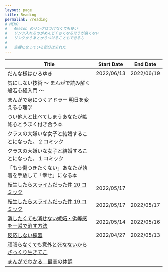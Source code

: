 ```yaml
---
layout: page
title: Reading
permalink: /reading
# MEMO
#   Amazon のリンクはつけなくても良い
#   リンク入れるのがめんどくさくなるほうが良くない
#   リンクからあとからつけることもできるし
#
#   空欄になっている部分は忘れた
---
```


| Title | Start Date | End Date |
| --- | :---: | :---: |
| だんな様はひろゆき | 2022/06/13 | 2022/06/19 |
| 気にしない技術 〜 まんがで読み解く般若心経入門 〜 |
| まんがで身につくアドラー 明日を変える心理学 |
| つい他人と比べてしまうあなたが嫉妬心とうまく付き合う本 |
| クラスの大嫌いな女子と結婚することになった。 2 コミック |
| クラスの大嫌いな女子と結婚することになった。 1 コミック |
| 「もう傷つきたくない」あなたが執着を手放して「幸せ」になる本 |
| [転生したらスライムだった件 20 コミック](https://www.amazon.co.jp/gp/product/B09TDRVKJ6) | 2022/05/17 | |
| [転生したらスライムだった件 19 コミック](https://www.amazon.co.jp/gp/product/B09MQ9MV9C) | 2022/05/17 | 2022/05/17 |
| [消したくても消せない嫉妬・劣等感を一瞬で消す方法](https://www.amazon.co.jp/gp/product/B07DFFFDBD) | 2022/05/14 | 2022/05/16 |
| [反応しない練習](https://www.amazon.co.jp/dp/B012EU8CD0) | 2022/04/27 | 2022/05/13 |
| [頑張らなくても意外と死なないからざっくり生きてこ](https://www.amazon.co.jp/gp/product/B0874HZ2QK) | | |
| [まんがでわかる　最高の体調](https://www.amazon.co.jp/gp/product/B086SK3SRN) | | |
